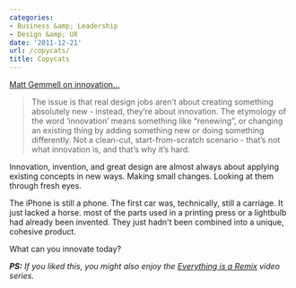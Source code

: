 ```yaml
---
categories:
- Business &amp; Leadership
- Design &amp; UX
date: '2011-12-21'
url: /copycats/
title: Copycats
---
```


<a href="http://mattgemmell.com/2011/11/27/copycats/">Matt Gemmell on innovation...</a>

<blockquote>The issue is that real design jobs aren’t about creating something absolutely new - instead, they’re about innovation. The etymology of the word ‘innovation’ means something like “renewing”, or changing an existing thing by adding something new or doing something differently. Not a clean-cut, start-from-scratch scenario - that’s not what innovation is, and that’s why it’s hard.</blockquote>

Innovation, invention, and great design are almost always about applying existing concepts in new ways. Making small changes. Looking at them through fresh eyes.

The iPhone is still a phone. The first car was, technically, still a carriage. It just lacked a horse. most of the parts used in a printing press or a lightbulb had already been invented. They just hadn't been combined into a unique, cohesive product.

What can you innovate today?

<em><strong>PS:</strong> If you liked this, you might also enjoy the <a href="https://gomakethings.com/copy-transform-combine/">Everything is a Remix</a> video series.</em>